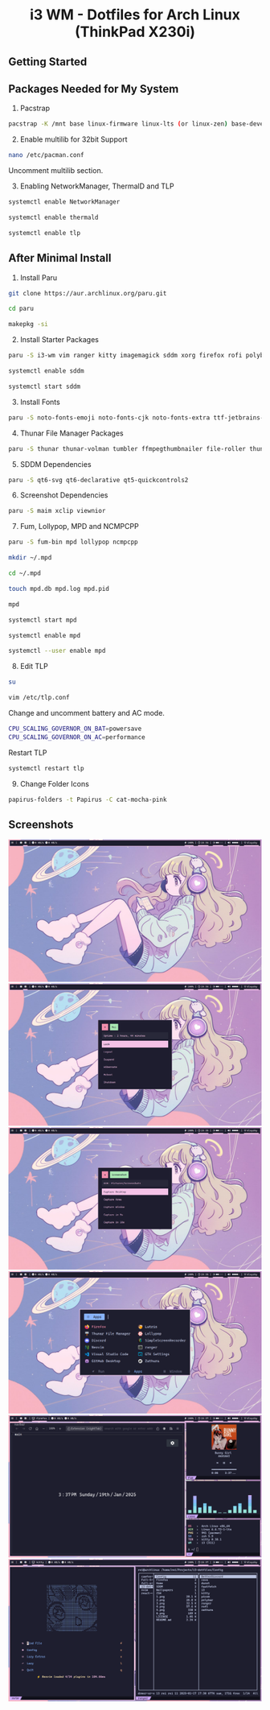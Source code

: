<div align="center">
<h1 align="center"><b>i3 WM</b> - Dotfiles for Arch Linux (ThinkPad X230i)</h1>
</div>

## Getting Started

## Packages Needed for My System

1. Pacstrap

```bash
pacstrap -K /mnt base linux-firmware linux-lts (or linux-zen) base-devel git grub sudo nano intel-ucode thermald tlp networkmanager
```

2. Enable multilib for 32bit Support

```bash
nano /etc/pacman.conf
```

Uncomment multilib section.

3. Enabling NetworkManager, ThermalD and TLP

```bash
systemctl enable NetworkManager
```

```bash
systemctl enable thermald
```

```bash
systemctl enable tlp
```

## After Minimal Install

1. Install Paru

```bash
git clone https://aur.archlinux.org/paru.git
```

```bash
cd paru
```

```bash
makepkg -si
```

2. Install Starter Packages

```bash
paru -S i3-wm vim ranger kitty imagemagick sddm xorg firefox rofi polybar dunst brightnessctl pavucontrol pulseaudio picom feh cava fuse fastfetch cheese zathura zathura-pdf-poppler papirus-folders-catppuccin-git nwg-look
```

```bash
systemctl enable sddm
```

```bash
systemctl start sddm
```

3. Install Fonts

```bash
paru -S noto-fonts-emoji noto-fonts-cjk noto-fonts-extra ttf-jetbrains-mono ttf-jetbrains-mono-nerd ttf-maple-beta
```

4. Thunar File Manager Packages

```bash
paru -S thunar thunar-volman tumbler ffmpegthumbnailer file-roller thunar-archive-plugin gvfs gvfs-mtp android-tools android-udev mousepad p7zip unrar unzip
```

5. SDDM Dependencies

```bash
paru -S qt6-svg qt6-declarative qt5-quickcontrols2
```

6. Screenshot Dependencies

```bash
paru -S maim xclip viewnior
```

7. Fum, Lollypop, MPD and NCMPCPP

```bash
paru -S fum-bin mpd lollypop ncmpcpp
```

```bash
mkdir ~/.mpd
```

```bash
cd ~/.mpd
```

```bash
touch mpd.db mpd.log mpd.pid
```

```bash
mpd
```

```bash
systemctl start mpd
```

```bash
systemctl enable mpd
```

```bash
systemctl --user enable mpd
```

8. Edit TLP

```bash
su
```

```bash
vim /etc/tlp.conf
```

Change and uncomment battery and AC mode.

```bash
CPU_SCALING_GOVERNOR_ON_BAT=powersave
CPU_SCALING_GOVERNOR_ON_AC=performance
```

Restart TLP

```bash
systemctl restart tlp
```

9. Change Folder Icons

```bash
papirus-folders -t Papirus -C cat-mocha-pink
```

## Screenshots

<img src="./1.png" />
<img src="./2.png" />
<img src="./3.png" />
<img src="./4.png" />
<img src="./5.png" />
<img src="./6.png" />
